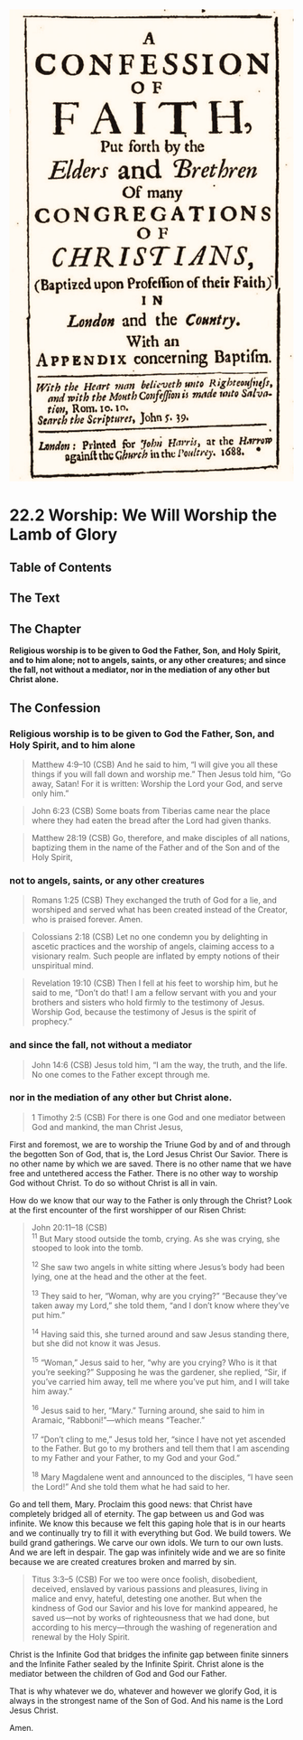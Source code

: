 <img class="intro-right" src="art-1689.png">

# 22.2 Worship: We Will Worship the Lamb of Glory

## Table of Contents

<!-- toc -->

## The Text

## The Chapter

**Religious worship is to be given to God the Father, Son, and Holy Spirit, and to him alone; not to angels, saints, or any other creatures; and since the fall, not without a mediator, nor in the mediation of any other but Christ alone.**

## The Confession

### Religious worship is to be given to God the Father, Son, and Holy Spirit, and to him alone

>Matthew 4:9–10 (CSB) And he said to him, “I will give you all these things if you will fall down and worship me.” Then Jesus told him, “Go away, Satan! For it is written: Worship the Lord your God, and serve only him.”

>John 6:23 (CSB) Some boats from Tiberias came near the place where they had eaten the bread after the Lord had given thanks.

>Matthew 28:19 (CSB) Go, therefore, and make disciples of all nations, baptizing them in the name of the Father and of the Son and of the Holy Spirit,

### not to angels, saints, or any other creatures

>Romans 1:25 (CSB) They exchanged the truth of God for a lie, and worshiped and served what has been created instead of the Creator, who is praised forever. Amen.

>Colossians 2:18 (CSB) Let no one condemn you by delighting in ascetic practices and the worship of angels, claiming access to a visionary realm. Such people are inflated by empty notions of their unspiritual mind.

>Revelation 19:10 (CSB) Then I fell at his feet to worship him, but he said to me, “Don’t do that! I am a fellow servant with you and your brothers and sisters who hold firmly to the testimony of Jesus. Worship God, because the testimony of Jesus is the spirit of prophecy.”

### and since the fall, not without a mediator

>John 14:6 (CSB) Jesus told him, “I am the way, the truth, and the life. No one comes to the Father except through me.

### nor in the mediation of any other but Christ alone.

>1 Timothy 2:5 (CSB) For there is one God and one mediator between God and mankind, the man Christ Jesus,

First and foremost, we are to worship the Triune God by and of and through the begotten Son of God, that is, the Lord Jesus Christ Our Savior. There is no other name by which we are saved. There is no other name that we have free and untethered access the Father. There is no other way to worship God without Christ. To do so without Christ is all in vain.

How do we know that our way to the Father is only through the Christ? Look at the first encounter of the first worshipper of our Risen Christ:

>John 20:11–18 (CSB)  
><sup>11</sup> But Mary stood outside the tomb, crying. As she was crying, she stooped to look into the tomb. 
>
><sup>12</sup> She saw two angels in white sitting where Jesus’s body had been lying, one at the head and the other at the feet. 
>
><sup>13</sup> They said to her, “Woman, why are you crying?” “Because they’ve taken away my Lord,” she told them, “and I don’t know where they’ve put him.” 
>
><sup>14</sup> Having said this, she turned around and saw Jesus standing there, but she did not know it was Jesus. 
>
><sup>15</sup> “Woman,” Jesus said to her, “why are you crying? Who is it that you’re seeking?” Supposing he was the gardener, she replied, “Sir, if you’ve carried him away, tell me where you’ve put him, and I will take him away.” 
>
><sup>16</sup> Jesus said to her, “Mary.” Turning around, she said to him in Aramaic, “Rabboni!”—which means “Teacher.” 
>
><sup>17</sup> <bgy>“Don’t cling to me,” Jesus told her, “since I have not yet ascended to the Father. But go to my brothers and tell them that I am ascending to my Father and your Father, to my God and your God.”</bgy>
>
><sup>18</sup> Mary Magdalene went and announced to the disciples, “I have seen the Lord!” And she told them what he had said to her.

Go and tell them, Mary. Proclaim this good news: that Christ have completely bridged all of eternity. The gap between us and God was infinite. We know this because we felt this gaping hole that is in our hearts and we continually try to fill it with everything but God. We build towers. We build grand gatherings. We carve our own idols. We turn to our own lusts. And we are left in despair. The gap was infinitely wide and we are so finite because we are created creatures broken and marred by sin. 

>Titus 3:3–5 (CSB) For we too were once foolish, disobedient, deceived, enslaved by various passions and pleasures, living in malice and envy, hateful, detesting one another. But when the kindness of God our Savior and his love for mankind appeared, he saved us—not by works of righteousness that we had done, but according to his mercy—through the washing of regeneration and renewal by the Holy Spirit.

Christ is the Infinite God that bridges the infinite gap between finite sinners and the Infinite Father sealed by the Infinite Spirit. Christ alone is the mediator between the children of God and God our Father.

That is why whatever we do, whatever and however we glorify God, it is always in the strongest name of the Son of God. And his name is the Lord Jesus Christ.

Amen.
